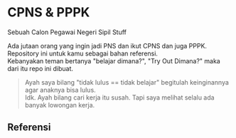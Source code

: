 # CPNS & PPPK
Sebuah Calon Pegawai Negeri Sipil Stuff

Ada jutaan orang yang ingin jadi PNS dan ikut CPNS dan juga PPPK.  
Repository ini untuk kamu sebagai bahan referensi.  
Kebanyakan teman bertanya "belajar dimana?", "Try Out Dimana?" maka dari itu repo ini dibuat.

> Ayah saya bilang "tidak lulus == tidak belajar" begitulah keinginannya agar anaknya bisa lulus.  
> Idk. Ayah bilang cari kerja itu susah. Tapi saya melihat selalu ada banyak lowongan kerja.

## Referensi







